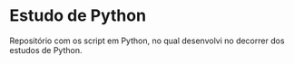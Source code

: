 # Estudo de Python
 Repositório com os script em Python, no qual desenvolvi no decorrer dos estudos de Python. 
